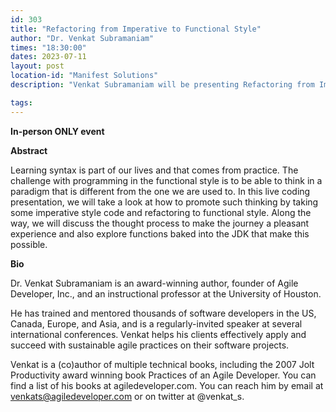 ```yaml
---
id: 303
title: "Refactoring from Imperative to Functional Style"
author: "Dr. Venkat Subramaniam"
times: "18:30:00"
dates: 2023-07-11
layout: post
location-id: "Manifest Solutions"
description: "Venkat Subramaniam will be presenting Refactoring from Imperative to Functional Style. (In-person ONLY event)"

tags: 
---
```


__In-person ONLY event__

**Abstract**

Learning syntax is part of our lives and that comes from practice. The challenge with programming in the functional style is to be able to think in a paradigm that is different from the one we are used to. In this live coding presentation, we will take a look at how to promote such thinking by taking some imperative style code and refactoring to functional style. Along the way, we will discuss the thought process to make the journey a pleasant experience and also explore functions baked into the JDK that make this possible.

**Bio**

Dr. Venkat Subramaniam is an award-winning author, founder of Agile Developer, Inc., and an instructional professor at the University of Houston.

He has trained and mentored thousands of software developers in the US, Canada, Europe, and Asia, and is a regularly-invited speaker at several international conferences. Venkat helps his clients effectively apply and succeed with sustainable agile practices on their software projects.

Venkat is a (co)author of multiple technical books, including the 2007 Jolt Productivity award winning book Practices of an Agile Developer. You can find a list of his books at agiledeveloper.com. You can reach him by email at venkats@agiledeveloper.com or on twitter at @venkat_s.